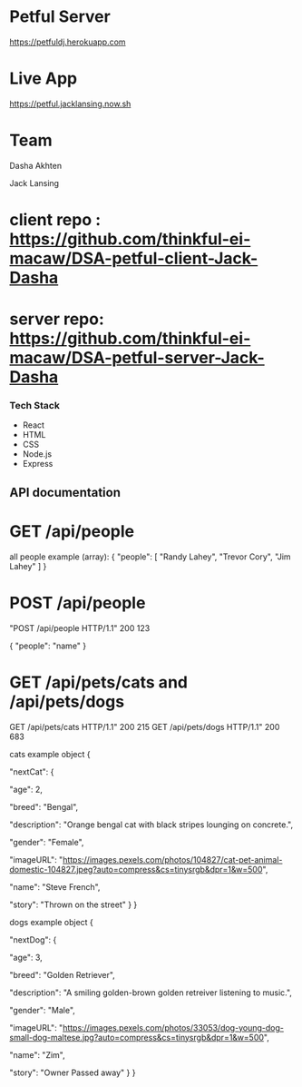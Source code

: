 # Petful Server

https://petfuldj.herokuapp.com

# Live App

https://petful.jacklansing.now.sh

# Team

Dasha Akhten

Jack Lansing

# client repo : https://github.com/thinkful-ei-macaw/DSA-petful-client-Jack-Dasha

# server repo: https://github.com/thinkful-ei-macaw/DSA-petful-server-Jack-Dasha

### Tech Stack

- React
- HTML
- CSS
- Node.js
- Express

## API documentation

# GET /api/people

all people example (array):
{
"people": [
"Randy Lahey",
"Trevor Cory",
"Jim Lahey"
]
}

# POST /api/people

"POST /api/people HTTP/1.1" 200 123

{
"people": "name"
}

# GET /api/pets/cats and /api/pets/dogs

GET /api/pets/cats HTTP/1.1" 200 215
GET /api/pets/dogs HTTP/1.1" 200 683

cats example object
{

"nextCat": {

"age": 2,

"breed": "Bengal",

"description": "Orange bengal cat with black stripes lounging on concrete.",

"gender": "Female",

"imageURL": "https://images.pexels.com/photos/104827/cat-pet-animal-domestic-104827.jpeg?auto=compress&cs=tinysrgb&dpr=1&w=500",

"name": "Steve French",

"story": "Thrown on the street"
}
}

dogs example object
{

"nextDog": {

"age": 3,

"breed": "Golden Retriever",

"description": "A smiling golden-brown golden retreiver listening to music.",

"gender": "Male",

"imageURL": "https://images.pexels.com/photos/33053/dog-young-dog-small-dog-maltese.jpg?auto=compress&cs=tinysrgb&dpr=1&w=500",

"name": "Zim",

"story": "Owner Passed away"
}
}
